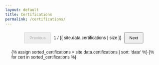 ```yaml
---
layout: default
title: Certifications
permalink: /certifications/
---
```


<div class="certifications">

  <div class="pagination">
    <button id="prev-button" disabled>Previous</button>
    <span id="current-page">1</span> / <span id="total-pages">{{ site.data.certifications | size }}</span>
    <button id="next-button">Next</button>
  </div>

  <ul class="certification-list">
    {% assign sorted_certifications = site.data.certifications | sort: 'date' %}
    {% for cert in sorted_certifications %}
    <li class="certification-item" id="cert-{{ forloop.index }}">
      <a href="{{cert.cred_link}}" target="_blank">
        <img src="/assets/img/certifications/{{ cert.image }}" alt="{{ cert.name }}" class="cert-logo" />
      </a>
      <h2 class="cert-name">{{ cert.name }}</h2>
      <p><strong>Authority:</strong> {{ cert.authority }}</p>
      <p><strong>Date:</strong> {{ cert.date }}</p>
      <p><strong>Credential ID:</strong> {{ cert.credential_id }}</p>
      <p class="verify-row">
        <strong>Verify it live:</strong>
        <a href="{{ cert.drive_link }}" target="_blank" class="stars-container" title="View Credential">
          <span class="stars">
            {% for i in (1..5) %}
            <svg class="star" viewBox="0 0 24 24" width="26" height="26" xmlns="http://www.w3.org/2000/svg">
              <path d="M12 .587l3.668 7.57L24 9.748l-6 5.848 1.415 8.258L12 19.771l-7.415 4.083L6 15.596 0 9.748l8.332-1.591z" />
            </svg>
            
            {% endfor %}
          </span>
        </a>
      </p>
    </li>
    {% endfor %}
  </ul>
</div>

<style>
  .certifications {
    font-family: Arial, sans-serif;
    margin: 20px;
  }

  .certification-list {
    list-style: none;
    padding: 0;
  }

  .certification-item {
    display: none;
    border-bottom: 2px solid #ddd;
    padding: 15px;
    margin-bottom: 20px;
  }

  .cert-logo {
    margin-top: 20px;
    max-width: 100px;
    height: auto;
    float: right;
  }

  .cert-name {
    margin-top: 0;
  }

  .pagination {
    text-align: center;
    margin: 20px 0;
  }

  .pagination button {
    padding: 8px 15px;
    margin: 0 5px;
    cursor: pointer;
  }

  .verify-row {
    margin-top: 10px;
    font-size: 1rem;
  }

  .stars-container {
    display: inline-block;
    position: relative;
    overflow: hidden;
    text-decoration: none;
    height: 20px;
  }

  .stars {
    display: flex;
    width: 100px;
    height: 20px;
  }

  .star {
    fill: #ccc;
    transition: fill 0.3s ease;
    margin: 0 2px;
  }

  .stars-container:hover .star {
    fill: gold;
  }
</style>

<script>
  document.addEventListener("DOMContentLoaded", function () {
    const items = document.querySelectorAll(".certification-item");
    const prevButton = document.getElementById("prev-button");
    const nextButton = document.getElementById("next-button");
    const currentPageSpan = document.getElementById("current-page");
    const totalPagesSpan = document.getElementById("total-pages");

    let currentPage = 1;
    const totalPages = items.length;

    function showPage(index) {
      items.forEach((item, i) => {
        item.style.display = i === index ? "block" : "none";
      });

      currentPageSpan.textContent = currentPage;
      totalPagesSpan.textContent = totalPages;
      prevButton.disabled = currentPage === 1;
      nextButton.disabled = currentPage === totalPages;
    }

    function nextPage() {
      if (currentPage < totalPages) {
        currentPage++;
        showPage(currentPage - 1);
      }
    }

    function prevPage() {
      if (currentPage > 1) {
        currentPage--;
        showPage(currentPage - 1);
      }
    }

    nextButton.addEventListener("click", nextPage);
    prevButton.addEventListener("click", prevPage);

    if (totalPages > 0) showPage(0);
  });
</script>
